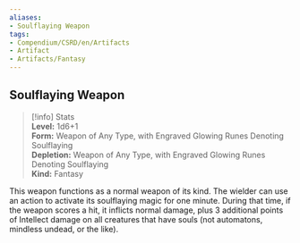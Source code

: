 ```yaml
---
aliases:
- Soulflaying Weapon
tags:
- Compendium/CSRD/en/Artifacts
- Artifact
- Artifacts/Fantasy
---
```


  
## Soulflaying Weapon  
>[!info] Stats  
> **Level:** 1d6+1  
> **Form:** Weapon of Any Type, with Engraved Glowing Runes Denoting Soulflaying  
> **Depletion:** Weapon of Any Type, with Engraved Glowing Runes Denoting Soulflaying  
> **Kind:** Fantasy
  
This weapon functions as a normal weapon of its kind. The wielder can use an action to activate its soulflaying magic for one minute. During that time, if the weapon scores a hit, it inflicts normal damage, plus 3 additional points of Intellect damage on all creatures that have souls (not automatons, mindless undead, or the like).